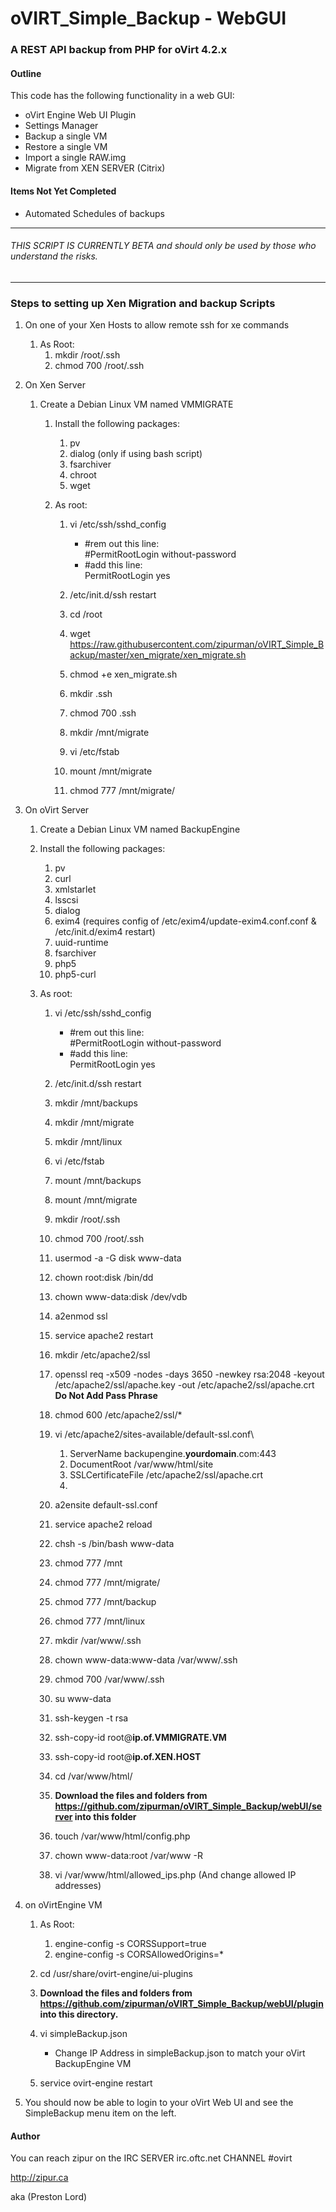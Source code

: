 # oVIRT_Simple_Backup - WebGUI

### A REST API backup from PHP for oVirt 4.2.x

#### Outline

This code has the following functionality in a web GUI:
 - oVirt Engine Web UI Plugin
 - Settings Manager
 - Backup a single VM
 - Restore a single VM
 - Import a single RAW.img
 - Migrate from XEN SERVER (Citrix)
 
#### Items Not Yet Completed
 - Automated Schedules of backups
---

###### THIS SCRIPT IS CURRENTLY BETA and should only be used by those who understand the risks. 

---

### Steps to setting up Xen Migration and backup Scripts

1.  On one of your Xen Hosts to allow remote ssh for xe commands
    1.  As Root:
        1.  mkdir /root/.ssh
        2.  chmod 700 /root/.ssh

2.  On Xen Server
    1.  Create a Debian Linux VM named VMMIGRATE
        1.  Install the following packages:
            1.  pv
            2.  dialog (only if using bash script)
            3.  fsarchiver
            4.  chroot
            5.  wget

        2.  As root:
            1.  vi /etc/ssh/sshd\_config
                -   \#rem out this line:\
                    \#PermitRootLogin without-password
                -   \#add this line:\
                    PermitRootLogin yes

            2.  /etc/init.d/ssh restart
            3.  cd /root
            4.  wget
                https://raw.githubusercontent.com/zipurman/oVIRT_Simple_Backup/master/xen_migrate/xen_migrate.sh
            5.  chmod +e xen\_migrate.sh
            6.  mkdir .ssh
            7.  chmod 700 .ssh
            8.  mkdir /mnt/migrate
            9.  vi /etc/fstab

            10. mount /mnt/migrate
            11. chmod 777 /mnt/migrate/

3.  On oVirt Server
    1.  Create a Debian Linux VM named BackupEngine
    2.  Install the following packages:
        1.  pv
        2.  curl
        3.  xmlstarlet
        4.  lsscsi
        5.  dialog
        6.  exim4 (requires config of /etc/exim4/update-exim4.conf.conf
            & /etc/init.d/exim4 restart)
        7.  uuid-runtime
        8.  fsarchiver
        9.  php5
        10. php5-curl

    3.  As root:
        1.  vi /etc/ssh/sshd\_config
            -   \#rem out this line:\
                \#PermitRootLogin without-password
            -   \#add this line:\
                PermitRootLogin yes

        2.  /etc/init.d/ssh restart
        3.  mkdir /mnt/backups
        4.  mkdir /mnt/migrate
        5.  mkdir /mnt/linux
        6.  vi /etc/fstab

        7.  mount /mnt/backups
        8.  mount /mnt/migrate
        9.  mkdir /root/.ssh
        10. chmod 700 /root/.ssh
        11. usermod -a -G disk www-data
        12. chown root:disk /bin/dd
        13. chown www-data:disk /dev/vdb
        14. a2enmod ssl
        15. service apache2 restart
        16. mkdir /etc/apache2/ssl
        17. openssl req -x509 -nodes -days 3650 -newkey rsa:2048 -keyout
            /etc/apache2/ssl/apache.key -out /etc/apache2/ssl/apache.crt
            **Do Not Add Pass Phrase**
        18. chmod 600 /etc/apache2/ssl/\*
        19. vi /etc/apache2/sites-available/default-ssl.conf\
            1.  ServerName backupengine.**yourdomain**.com:443
            2.  DocumentRoot /var/www/html/site
            3.  SSLCertificateFile /etc/apache2/ssl/apache.crt
            4.  

        20. a2ensite default-ssl.conf
        21. service apache2 reload
        22. chsh -s /bin/bash www-data
        23. chmod 777 /mnt
        24. chmod 777 /mnt/migrate/
        25. chmod 777 /mnt/backup
        26. chmod 777 /mnt/linux
        27. mkdir /var/www/.ssh
        28. chown www-data:www-data /var/www/.ssh
        29. chmod 700 /var/www/.ssh
        30. su www-data
        31. ssh-keygen -t rsa
        32. ssh-copy-id root@**ip.of.VMMIGRATE.VM**
        33. ssh-copy-id root@**ip.of.XEN.HOST**
        34. cd /var/www/html/
        35. **Download the files and folders from
            https://github.com/zipurman/oVIRT_Simple_Backup/webUI/server
            into this folder**
        36. touch /var/www/html/config.php
        37. chown www-data:root /var/www -R
        38. vi /var/www/html/allowed\_ips.php (And change allowed IP
            addresses)

4.  on oVirtEngine VM
    1.  As Root:
        1.  engine-config -s CORSSupport=true
        2.  engine-config -s CORSAllowedOrigins=\*

    2.  cd /usr/share/ovirt-engine/ui-plugins
    3.  **Download the files and folders from
        https://github.com/zipurman/oVIRT_Simple_Backup/webUI/plugin
        into this directory.**
    4.  vi simpleBackup.json
        -   Change IP Address in simpleBackup.json to match your oVirt
            BackupEngine VM

    5.  service ovirt-engine restart

5.  You should now be able to login to your oVirt Web UI and see the
    SimpleBackup menu item on the left.




#### Author

You can reach zipur on the IRC SERVER irc.oftc.net CHANNEL #ovirt

http://zipur.ca

aka (Preston Lord)


